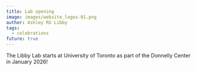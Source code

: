 ```yaml
---
title: Lab opening
image: images/website_logos-01.png
author: Ashley RG Libby
tags:
  - celebrations
future: true
---
```


The Libby Lab starts at University of Toronto as part of the Donnelly Center in January 2026! 
